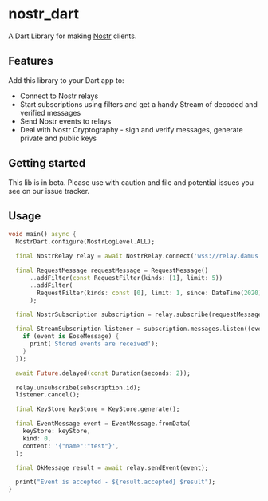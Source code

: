 # nostr_dart

A Dart Library for making [Nostr](https://nostr.com/) clients.

## Features

Add this library to your Dart app to:
* Connect to Nostr relays
* Start subscriptions using filters and get a handy Stream of decoded and verified messages
* Send Nostr events to relays
* Deal with Nostr Cryptography - sign and verify messages, generate private and public keys

## Getting started

This lib is in beta. Please use with caution and file and potential issues you see on our issue tracker.

## Usage

```dart
void main() async {
  NostrDart.configure(NostrLogLevel.ALL);

  final NostrRelay relay = await NostrRelay.connect('wss://relay.damus.io');

  final RequestMessage requestMessage = RequestMessage()
      ..addFilter(const RequestFilter(kinds: [1], limit: 5))
      ..addFilter(
        RequestFilter(kinds: const [0], limit: 1, since: DateTime(2020)),
      );

  final NostrSubscription subscription = relay.subscribe(requestMessage);

  final StreamSubscription listener = subscription.messages.listen((event) {
    if (event is EoseMessage) {
      print('Stored events are received');
    }
  });

  await Future.delayed(const Duration(seconds: 2));

  relay.unsubscribe(subscription.id);
  listener.cancel();

  final KeyStore keyStore = KeyStore.generate();

  final EventMessage event = EventMessage.fromData(
    keyStore: keyStore,
    kind: 0,
    content: '{"name":"test"}',
  );

  final OkMessage result = await relay.sendEvent(event);

  print("Event is accepted - ${result.accepted} $result");
}
```
